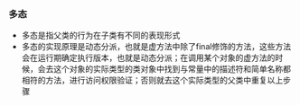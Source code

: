 ### 多态

- 多态是指父类的行为在子类有不同的表现形式
- 多态的实现原理是动态分派，也就是虚方法中除了final修饰的方法，这些方法会在运行期确定执行版本，也就是动态分派；在调用某个对象的虚方法的时候，会去这个对象的实际类型的类对象中找到与常量中的描述符和简单名称都相符的方法，进行访问权限验证；否则就去这个实际类型的父类中重复以上步骤